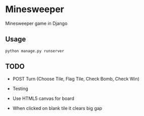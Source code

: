 # Minesweeper

Minesweeper game in Django

## Usage

```python manage.py runserver```

## TODO

- POST Turn (Choose Tile, Flag Tile, Check Bomb, Check Win)

- Testing

- Use HTML5 canvas for board

- When clicked on blank tile it clears big gap